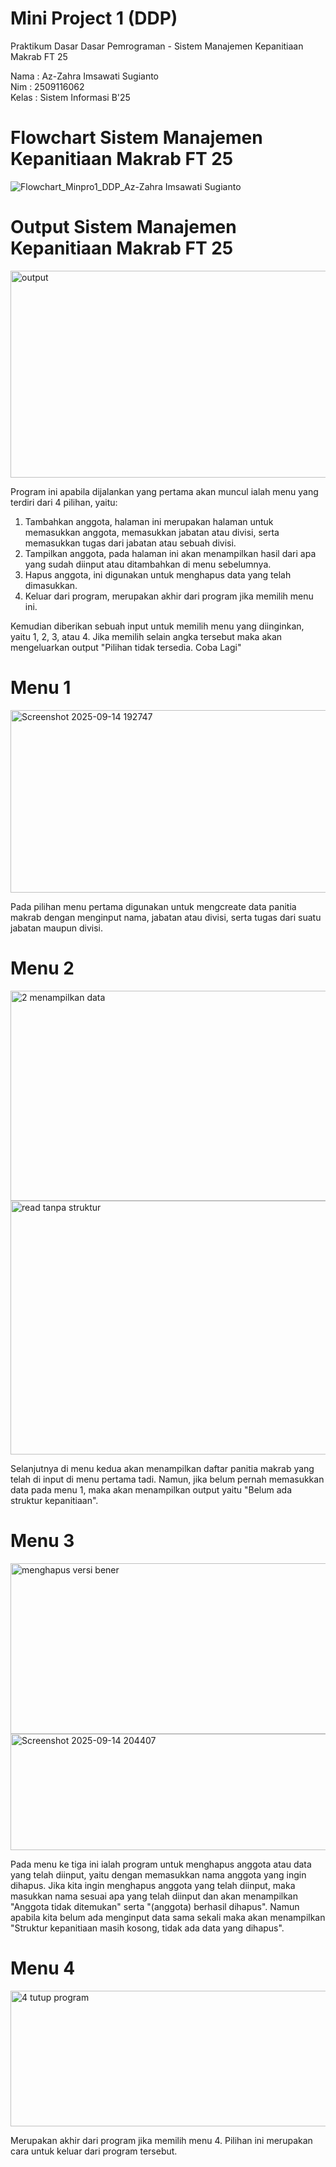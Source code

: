 # Mini Project 1 (DDP)  

Praktikum Dasar Dasar Pemrograman - Sistem Manajemen Kepanitiaan Makrab FT 25  

Nama : Az-Zahra Imsawati Sugianto  
Nim : 2509116062  
Kelas : Sistem Informasi B'25  

# Flowchart Sistem Manajemen Kepanitiaan Makrab FT 25  
![Flowchart_Minpro1_DDP_Az-Zahra Imsawati Sugianto](https://github.com/user-attachments/assets/39cc9d3e-50cd-49ea-8822-a08fe608245c)  

# Output Sistem Manajemen Kepanitiaan Makrab FT 25  
<img width="655" height="331" alt="output" src="https://github.com/user-attachments/assets/40d807db-1745-4321-a1d9-f7da7ad09812" />  

Program ini apabila dijalankan yang pertama akan muncul ialah menu yang terdiri dari 4 pilihan, yaitu:  

1. Tambahkan anggota, halaman ini merupakan halaman untuk memasukkan anggota, memasukkan jabatan atau divisi, serta memasukkan tugas dari jabatan atau sebuah divisi.
2. Tampilkan anggota, pada halaman ini akan menampilkan hasil dari apa yang sudah diinput atau ditambahkan di menu sebelumnya.
3. Hapus anggota, ini digunakan untuk menghapus data yang telah dimasukkan.
4. Keluar dari program, merupakan akhir dari program jika memilih menu ini.

Kemudian diberikan sebuah input untuk memilih menu yang diinginkan, yaitu 1, 2, 3, atau 4. Jika memilih selain angka tersebut maka akan mengeluarkan output "Pilihan tidak tersedia. Coba Lagi"  

# Menu 1  
<img width="1316" height="292" alt="Screenshot 2025-09-14 192747" src="https://github.com/user-attachments/assets/fd78ef0b-a60b-4292-b098-cb33a1a18f50" />  

Pada pilihan menu pertama digunakan untuk mengcreate data panitia makrab dengan menginput nama, jabatan atau divisi, serta tugas dari suatu jabatan maupun divisi. 

# Menu 2  
<img width="1311" height="336" alt="2 menampilkan data" src="https://github.com/user-attachments/assets/3763b86c-37c1-45f2-b3f3-13061d5e7879" />  
<img width="561" height="406" alt="read tanpa struktur" src="https://github.com/user-attachments/assets/b06c5adf-5304-4c21-9a31-329721022d5c" />  

Selanjutnya di menu kedua akan menampilkan daftar panitia makrab yang telah di input di menu pertama tadi. Namun, jika belum pernah memasukkan data pada menu 1, maka akan menampilkan output yaitu "Belum ada struktur kepanitiaan".  

# Menu 3  
<img width="670" height="273" alt="menghapus versi bener" src="https://github.com/user-attachments/assets/7a0ed36f-8ce8-43e0-bc56-09cc818223ed" />  
<img width="768" height="186" alt="Screenshot 2025-09-14 204407" src="https://github.com/user-attachments/assets/e9e79062-2208-42f2-a160-5fba2b4512fd" />  

Pada menu ke tiga ini ialah program untuk menghapus anggota atau data yang telah diinput, yaitu dengan memasukkan nama anggota yang ingin dihapus. Jika kita ingin menghapus anggota yang telah diinput, maka masukkan nama sesuai apa yang telah diinput dan akan menampilkan "Anggota tidak ditemukan" serta "(anggota) berhasil dihapus". Namun apabila kita belum ada menginput data sama sekali maka akan menampilkan "Struktur kepanitiaan masih kosong, tidak ada data yang dihapus".  

# Menu 4  
<img width="607" height="217" alt="4 tutup program" src="https://github.com/user-attachments/assets/dd18fc1b-92e8-400c-a868-2270ee6c972a" />  

Merupakan akhir dari program jika memilih menu 4. Pilihan ini merupakan cara untuk keluar dari program tersebut. 















